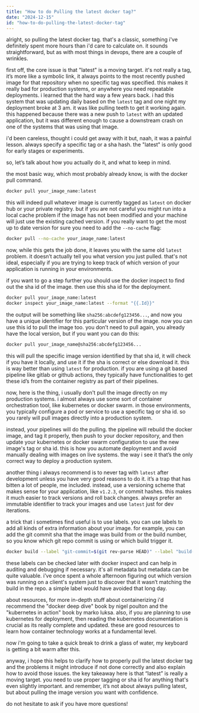 ```yaml
---
title: "How to do Pulling the latest docker tag?"
date: "2024-12-15"
id: "how-to-do-pulling-the-latest-docker-tag"
---
```


alright, so pulling the latest docker tag. that's a classic, something i've definitely spent more hours than i'd care to calculate on. it sounds straightforward, but as with most things in devops, there are a couple of wrinkles.

first off, the core issue is that "latest" is a moving target. it's not really a tag, it’s more like a symbolic link, it always points to the most recently pushed image for that repository when no specific tag was specified. this makes it really bad for production systems, or anywhere you need repeatable deployments. i learned that the hard way a few years back. i had this system that was updating daily based on the `latest` tag and one night my deployment broke at 3 am. it was like pulling teeth to get it working again. this happened because there was a new push to `latest` with an updated application, but it was different enough to cause a downstream crash on one of the systems that was using that image.

i'd been careless, thought i could get away with it but, naah, it was a painful lesson. always specify a specific tag or a sha hash. the "latest" is only good for early stages or experiments.

so, let’s talk about how you actually do it, and what to keep in mind.

the most basic way, which most probably already know, is with the docker pull command.

```bash
docker pull your_image_name:latest
```

this will indeed pull whatever image is currently tagged as `latest` on docker hub or your private registry. but if you are not careful you might run into a local cache problem if the image has not been modified and your machine will just use the existing cached version. if you really want to get the most up to date version for sure you need to add the `--no-cache` flag:

```bash
docker pull --no-cache your_image_name:latest
```

now, while this gets the job done, it leaves you with the same old `latest` problem. it doesn’t actually tell you what version you just pulled. that's not ideal, especially if you are trying to keep track of which version of your application is running in your environments.

if you want to go a step further you should use the docker inspect to find out the sha id of the image. then use this sha id for the deployment.

```bash
docker pull your_image_name:latest
docker inspect your_image_name:latest --format "{{.Id}}"
```

the output will be something like `sha256:abcdefg123456...`, and now you have a unique identifier for this particular version of the image. now you can use this id to pull the image too. you don’t need to pull again, you already have the local version, but if you want you can do this:

```bash
docker pull your_image_name@sha256:abcdefg123456...
```

this will pull the specific image version identified by that sha id, it will check if you have it locally, and use it if the sha is correct or else download it. this is way better than using `latest` for production. if you are using a git based pipeline like gitlab or github actions, they typically have functionalities to get these id’s from the container registry as part of their pipelines.

now, here is the thing, i usually don't pull the image directly on my production systems. i almost always use some sort of container orchestration tool, like kubernetes or docker swarm. in those environments, you typically configure a pod or service to use a specific tag or sha id. so you rarely will pull images directly into a production system.

instead, your pipelines will do the pulling. the pipeline will rebuild the docker image, and tag it properly, then push to your docker repository, and then update your kubernetes or docker swarm configuration to use the new image's tag or sha id. this is how you automate deployment and avoid manually dealing with images on live systems. the way i see it that’s the only correct way to deploy a production system.

another thing i always recommend is to never tag with `latest` after development unless you have very good reasons to do it. it’s a trap that has bitten a lot of people, me included. instead, use a versioning scheme that makes sense for your application, like `v1.2.3`, or commit hashes. this makes it much easier to track versions and roll back changes. always prefer an immutable identifier to track your images and use `latest` just for dev iterations.

a trick that i sometimes find useful is to use labels. you can use labels to add all kinds of extra information about your image. for example, you can add the git commit sha that the image was build from or the build number, so you know which git repo commit is using or which build trigger it.

```bash
docker build --label "git-commit=$(git rev-parse HEAD)" --label "build-number=123" -t my-image:v1.0 .
```

these labels can be checked later with docker inspect and can help in auditing and debugging if necessary. it's all metadata but metadata can be quite valuable. i’ve once spent a whole afternoon figuring out which version was running on a client's system just to discover that it wasn’t matching the build in the repo. a simple label would have avoided that long day.

about resources, for more in-depth stuff about containerizing i'd recommend the "docker deep dive" book by nigel poulton and the "kubernetes in action" book by marko luksa. also, if you are planning to use kubernetes for deployment, then reading the kubernetes documentation is crucial as its really complete and updated. these are good resources to learn how container technology works at a fundamental level.

now i'm going to take a quick break to drink a glass of water, my keyboard is getting a bit warm after this.

anyway, i hope this helps to clarify how to properly pull the latest docker tag and the problems it might introduce if not done correctly and also explain how to avoid those issues. the key takeaway here is that “latest” is really a moving target. you need to use proper tagging or sha id for anything that's even slightly important. and remember, it’s not about always pulling latest, but about pulling the image version you want with confidence.

do not hesitate to ask if you have more questions!
